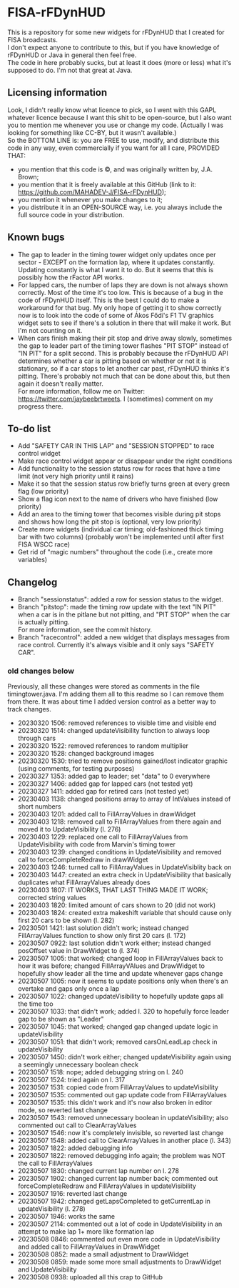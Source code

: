 # FISA-rFDynHUD
This is a repository for some new widgets for rFDynHUD that I created for FISA broadcasts.\
I don't expect anyone to contribute to this, but if you have knowledge of rFDynHUD or Java in general then feel free.\
The code in here probably sucks, but at least it does (more or less) what it's supposed to do. I'm not that great at Java.

## Licensing information
Look, I didn't really know what licence to pick, so I went with this GAPL whatever licence because I want this shit to be open-source, but I also want you to mention me whenever you use or change my code. (Actually I was looking for something like CC-BY, but it wasn't available.)\
So the BOTTOM LINE is: you are FREE to use, modify, and distribute this code in any way, even commercially if you want for all I care, PROVIDED THAT:
* you mention that this code is ©, and was originally written by, J.A. Brown;
* you mention that it is freely available at this GitHub (link to it: https://github.com/MAHADEV-J/FISA-rFDynHUD);
* you mention it whenever you make changes to it;
* you distribute it in an OPEN-SOURCE way, i.e. you always include the full source code in your distribution.

## Known bugs
* The gap to leader in the timing tower widget only updates once per sector - EXCEPT on the formation lap, where it updates constantly. Updating constantly is what I want it to do. But it seems that this is possibly how the rFactor API works.
* For lapped cars, the number of laps they are down is not always shown correctly. Most of the time it's too low. This is because of a bug in the code of rFDynHUD itself. This is the best I could do to make a workaround for that bug. My only hope of getting it to show correctly now is to look into the code of some of Ákos Fődi's F1 TV graphics widget sets to see if there's a solution in there that will make it work. But I'm not counting on it.
* When cars finish making their pit stop and drive away slowly, sometimes the gap to leader part of the timing tower flashes "PIT STOP" instead of "IN PIT" for a split second. This is probably because the rFDynHUD API determines whether a car is pitting based on whether or not it is stationary, so if a car stops to let another car past, rFDynHUD thinks it's pitting. There's probably not much that can be done about this, but then again it doesn't really matter.\
For more information, follow me on Twitter: https://twitter.com/jaybeebrtweets. I (sometimes) comment on my progress there.

## To-do list
* Add "SAFETY CAR IN THIS LAP" and "SESSION STOPPED" to race control widget
* Make race control widget appear or disappear under the right conditions
* Add functionality to the session status row for races that have a time limit (not very high priority until it rains)
* Make it so that the session status row briefly turns green at every green flag (low priority)
* Show a flag icon next to the name of drivers who have finished (low priority)
* Add an area to the timing tower that becomes visible during pit stops and shows how long the pit stop is (optional, very low priority)
* Create more widgets (individual car timing; old-fashioned thick timing bar with two columns) (probably won't be implemented until after first FISA WSCC race)
* Get rid of "magic numbers" throughout the code (i.e., create more variables)

## Changelog

* Branch "sessionstatus": added a row for session status to the widget.
* Branch "pitstop": made the timing row update with the text "IN PIT" when a car is in the pitlane but not pitting, and "PIT STOP" when the car is actually pitting.\
For more information, see the commit history.
* Branch "racecontrol": added a new widget that displays messages from race control. Currently it's always visible and it only says "SAFETY CAR".

### old changes below
Previously, all these changes were stored as comments in the file timingtower.java. I'm adding them all to this readme so I can remove them from there. It was about time I added version control as a better way to track changes.

* 20230320 1506: removed references to visible time and visible end
* 20230320 1514: changed updateVisibility function to always loop through cars
* 20230320 1522: removed references to random multiplier
* 20230320 1528: changed background images
* 20230320 1530: tried to remove positions gained/lost indicator graphic (using comments, for testing purposes)
* 20230327 1353: added gap to leader; set "data" to 0 everywhere
* 20230327 1406: added gap for lapped cars (not tested yet)
* 20230327 1411: added gap for retired cars (not tested yet)
* 20230403 1138: changed positions array to array of IntValues instead of short numbers
* 20230403 1201: added call to FillArrayValues in drawWidget
* 20230403 1218: removed call to FillArrayValues from there again and moved it to UpdateVisibility (l. 276)
* 20230403 1229: replaced one call to FillArrayValues from UpdateVisibility with code from Marvin's timing tower
* 20230403 1239: changed conditions in UpdateVisibility and removed call to forceCompleteRedraw in drawWidget
* 20230403 1246: turned call to FillArrayValues in UpdateVisiblity back on
* 20230403 1447: created an extra check in UpdateVisibility that basically duplicates what FillArrayValues already does 
* 20230403 1807: IT WORKS, THAT LAST THING MADE IT WORK; corrected string values
* 20230403 1820: limited amount of cars shown to 20 (did not work)
* 20230403 1824: created extra makeshift variable that should cause only first 20 cars to be shown (l. 282)
* 20230501 1421: last solution didn't work; instead changed FillArrayValues function to show only first 20 cars (l. 172)
* 20230507 0922: last solution didn't work either; instead changed posOffset value in DrawWidget to (l. 374)
* 20230507 1005: that worked; changed loop in FillArrayValues back to how it was before; changed FillArrayVAlues and DrawWidget to hopefully show leader all the time and update whenever gaps change
* 20230507 1005: now it seems to update positions only when there's an overtake and gaps only once a lap
* 20230507 1022: changed updateVisibility to hopefully update gaps all the time too
* 20230507 1033: that didn't work; added l. 320 to hopefully force leader gap to be shown as "Leader"
* 20230507 1045: that worked; changed gap changed update logic in updateVisibility
* 20230507 1051: that didn't work; removed carsOnLeadLap check in updateVisibility
* 20230507 1450: didn't work either; changed updateVisibility again using a seemingly unnecessary boolean check
* 20230507 1518: nope; added debugging string on l. 240
* 20230507 1524: tried again on l. 317
* 20230507 1531: copied code from FillArrayValues to updateVisibility
* 20230507 1535: commented out gap update code from FillArrayValues
* 20230507 1535: this didn't work and it's now also broken in editor mode, so reverted last change
* 20230507 1543: removed unnecessary boolean in updateVisibility; also commented out call to ClearArrayValues
* 20230507 1546: now it's completely invisible, so reverted last change
* 20230507 1548: added call to ClearArrayValues in another place (l. 343)
* 20230507 1822: added debugging info
* 20230507 1822: removed debugging info again; the problem was NOT the call to FillArrayValues
* 20230507 1830: changed current lap number on l. 278
* 20230507 1902: changed current lap number back; commented out forceCompleteRedraw and FillArrayValues in updateVisibility
* 20230507 1916: reverted last change
* 20230507 1942: changed getLapsCompleted to getCurrentLap in updateVisibility (l. 278)
* 20230507 1946: works the same
* 20230507 2114: commented out a lot of code in UpdateVisibility in an attempt to make lap 1+ more like formation lap
* 20230508 0846: commented out even more code in UpdateVisibility and added call to FillArrayValues in DrawWidget
* 20230508 0852: made a small adjustment to DrawWidget
* 20230508 0859: made some more small adjustments to DrawWidget and UpdateVisibility
* 20230508 0938: uploaded all this crap to GitHub

